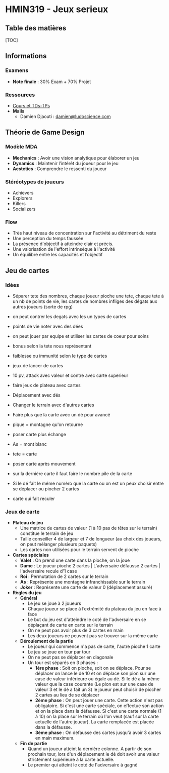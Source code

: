 # HMIN319 - Jeux serieux

## Table des matières

[TOC]

## Informations

### Examens

- **Note finale** : 30% Exam + 70% Projet

### Ressources

- [Cours et TDs-TPs](https://moodle.umontpellier.fr/course/view.php?id=1083)
- **Mails**
  - Damien Djaouti : damien@ludoscience.com

## Théorie de Game Design

### Modèle MDA

- **Mechanics** : Avoir une vision analytique pour élaborer un jeu
- **Dynamics** : Maintenir l’intérêt du joueur pour le jeu 
- **Aestetics** : Comprendre le ressenti du joueur

### Stéréotypes de joueurs

- Achievers
- Explorers
- Killers
- Socializers

### Flow

- Très haut niveau de concentration sur l'activité au détriment du reste
- Une perception du temps faussée
- La présence d'objectif à atteindre clair et précis.
- Une valorisation de l'effort intrinsèque à l'activité
- Un équilibre entre les capacités et l’objectif

## Jeu de cartes

### Idées

- Séparer tete des nombres, chaque joueur pioche une tete, chaque tete à un nb de points de vie, les cartes de nombres infliges des dégats aux autres joueurs (sorte de rpg)
- on peut contrer les degats avec les un types de cartes
- points de vie noter avec des dées
- on peut jouer par equipe et utiliser les cartes de coeur pour soins
- bonus selon la tete nous représentant
- faiblesse ou immunité selon le type de cartes

- jeux de lancer de cartes
- 10 pv, attack avec valeur et contre avec carte superieur
- faire jeux de plateau avec cartes
- Déplacement avec dés
- Changer le terrain avec d'autres cartes
- Faire plus que la carte avec un dé pour avancé

- pique = montagne qu'on retourne
- poser carte plus échange
- As = mont blanc
- tete = carte
- poser carte après mouvement
- sur la dernière carte il faut faire le nombre pile de la carte
- Si le dé fait le même numéro que la carte ou on est un peux choisir entre se déplacer ou piocher 2 cartes 
- carte qui fait reculer

### Jeux de carte

- **Plateau de jeu**
  - Une matrice de cartes de valeur (1 à 10 pas de têtes sur le terrain)  constitue le terrain de jeu
  - Taille conseiller 4 de largeur et 7 de longueur (au choix des joueurs, on peut mélanger plusieurs paquets)
  - Les cartes non utilisées pour le terrain servent de pioche
- **Cartes spéciales**
  - **Valet** : On prend une carte dans la pioche, on la joue
  - **Dame** : Le joueur pioche 2 cartes | L'adversaire défausse 2 cartes | l'adversaire recule d'1 case
  - **Roi** : Permutation de 2 cartes sur le terrain
  - **As** : Représente une montagne infranchissable sur le terrain
  - **Joker** : Représente une carte de valeur 0 (déplacement assuré)
- **Règles du jeu**
  - **Général**
    - Le jeu se joue à 2 joueurs
    - Chaque joueur se place à l’extrémité du plateau du jeu en face à face
    - Le but du jeu est d'atteindre le coté de l'adversaire en se déplaçant de carte en carte sur le terrain
    - On ne peut pas avoir plus de 3 cartes en main
    - Les deux joueurs ne peuvent pas se trouver sur la même carte
  - **Déroulement de la partie**
    - Le joueur qui commence n'a pas de carte, l'autre pioche 1 carte
    - Le jeu se joue en tour par tour
    - On ne peut pas se déplacer en diagonale
    - Un tour est séparés en 3 phases :
      - **1ère phase** : Soit on pioche, soit on se déplace. Pour se déplacer on lance le dé 10 et on déplace son pion sur une case de valeur inférieure ou égale au dé. Si le dé a la même valeur que la case courante (Le pion est sur une case de valeur 3 et le dé a fait un 3) le joueur peut choisir de piocher 2 cartes au lieu de se déplacer
      - **2ème phase** : On peut jouer une carte. Cette action n'est pas obligatoire. Si c'est une carte spéciale, on effectue son action et on la place dans la défausse. Si c'est une carte normale (1 à 10) on la place sur le terrain où l'on veut (sauf sur la carte actuelle de l'autre joueur). La carte remplacée est placée dans la défausse.
      - **3ème phase** : On défausse des cartes jusqu'à avoir 3 cartes en main maximum.
  - **Fin de partie**
    - Quand un joueur atteint la dernière colonne. A partir de son prochain tour, lors d'un déplacement le dé doit avoir une valeur strictement supérieure à la carte actuelle.
    - Le premier qui atteint le coté de l'adversaire à gagné

